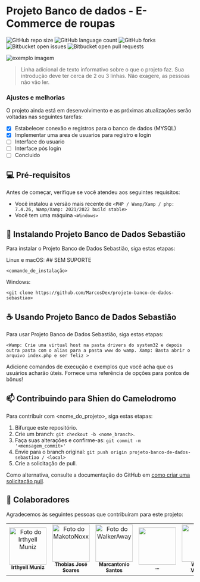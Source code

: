 # Projeto Banco de dados - E-Commerce de roupas

<!---Esses são exemplos. Veja https://shields.io para outras pessoas ou para personalizar este conjunto de escudos. Você pode querer incluir dependências, status do projeto e informações de licença aqui--->

![GitHub repo size](https://img.shields.io/github/repo-size/marcosdex/projeto-banco-de-dados-sebastiao?style=for-the-badge)
![GitHub language count](https://img.shields.io/github/languages/count/marcosdex/projeto-banco-de-dados-sebastiao?style=for-the-badge)
![GitHub forks](https://img.shields.io/github/forks/marcosdex/projeto-banco-de-dados-sebastiao?style=for-the-badge)
![Bitbucket open issues](https://img.shields.io/bitbucket/issues/marcosdex/projeto-banco-de-dados-sebastiao?style=for-the-badge)
![Bitbucket open pull requests](https://img.shields.io/github/issues-pr-closed/marcosdex/projeto-banco-de-dados-sebastiao?style=for-the-badge)

<img src="exemplo-image.png" alt="exemplo imagem">

> Linha adicional de texto informativo sobre o que o projeto faz. Sua introdução deve ter cerca de 2 ou 3 linhas. Não exagere, as pessoas não vão ler.

### Ajustes e melhorias

O projeto ainda está em desenvolvimento e as próximas atualizações serão voltadas nas seguintes tarefas:

- [x] Estabelecer conexão e registros para o banco de dados (MYSQL)
- [x] Implementar uma area de usuarios para registro e login
- [ ] Interface do usuario
- [ ] Interface pós login
- [ ] Concluido

## 💻 Pré-requisitos

Antes de começar, verifique se você atendeu aos seguintes requisitos:
<!---Estes são apenas requisitos de exemplo. Adicionar, duplicar ou remover conforme necessário--->
* Você instalou a versão mais recente de `<PHP / Wamp/Xamp / php: 7.4.26, Wamp/Xamp: 2021/2022 build stable>`
* Você tem uma máquina `<Windows>`

## 🚀 Instalando Projeto Banco de Dados Sebastião

Para instalar o Projeto Banco de Dados Sebastião, siga estas etapas:

Linux e macOS: ## SEM SUPORTE
```
<comando_de_instalação>
```

Windows:
```
<git clone https://github.com/MarcosDex/projeto-banco-de-dados-sebastiao>
```

## ☕ Usando Projeto Banco de Dados Sebastião

Para usar Projeto Banco de Dados Sebastião, siga estas etapas:

```
<Wamp: Crie uma virtual host na pasta drivers do system32 e depois outra pasta com o alias para a pasta www do wamp. Xamp: Basta abrir o arquivo index.php e ser feliz >
```

Adicione comandos de execução e exemplos que você acha que os usuários acharão úteis. Fornece uma referência de opções para pontos de bônus!

## 📫 Contribuindo para Shien do Camelodromo
<!---Se o seu README for longo ou se você tiver algum processo ou etapas específicas que deseja que os contribuidores sigam, considere a criação de um arquivo CONTRIBUTING.md separado--->
Para contribuir com <nome_do_projeto>, siga estas etapas:

1. Bifurque este repositório.
2. Crie um branch: `git checkout -b <nome_branch>`.
3. Faça suas alterações e confirme-as: `git commit -m '<mensagem_commit>'`
4. Envie para o branch original: `git push origin projeto-banco-de-dados-sebastiao / <local>`
5. Crie a solicitação de pull.

Como alternativa, consulte a documentação do GitHub em [como criar uma solicitação pull](https://help.github.com/en/github/collaborating-with-issues-and-pull-requests/creating-a-pull-request).

## 🤝 Colaboradores

Agradecemos às seguintes pessoas que contribuíram para este projeto:

<table>
  <tr>
    <td align="center">
      <a href="https://github.com/IrthyellMuniz">
        <img src="http://pm1.narvii.com/6975/66f03e973f0f797cfa3a11f8be6a8d32ceeb3f00r1-696-650v2_00.jpg" width="100px;" alt="Foto do Irthyell Muniz"/><br>
        <sub>
          <b>Irthyell Muniz</b>
        </sub>
      </a>
    </td>
    <td align="center">
      <a href="https://github.com/MakotoNoxx">
        <img src="https://cdn.discordapp.com/avatars/183340355360522240/b2363c6848e5954140ebb39efa837c01.webp?size=128" width="100px;" alt="Foto do MakotoNoxx"/><br>
        <sub>
          <b>Thobias José Soares</b>
        </sub>
      </a>
    </td>
    <td align="center">
      <a href="https://github.com/MarcosDex">
        <img src="https://images-wixmp-ed30a86b8c4ca887773594c2.wixmp.com/f/cfbc5316-5df8-4a30-b355-8b4ae4f38fd6/degyrzc-b6109f1e-4d06-4d54-8a89-fdd24d979d32.jpg/v1/fill/w_800,h_800,q_75,strp/zeke_yeager_by_caro_oliveira_degyrzc-fullview.jpg?token=eyJ0eXAiOiJKV1QiLCJhbGciOiJIUzI1NiJ9.eyJzdWIiOiJ1cm46YXBwOjdlMGQxODg5ODIyNjQzNzNhNWYwZDQxNWVhMGQyNmUwIiwiaXNzIjoidXJuOmFwcDo3ZTBkMTg4OTgyMjY0MzczYTVmMGQ0MTVlYTBkMjZlMCIsIm9iaiI6W1t7ImhlaWdodCI6Ijw9ODAwIiwicGF0aCI6IlwvZlwvY2ZiYzUzMTYtNWRmOC00YTMwLWIzNTUtOGI0YWU0ZjM4ZmQ2XC9kZWd5cnpjLWI2MTA5ZjFlLTRkMDYtNGQ1NC04YTg5LWZkZDI0ZDk3OWQzMi5qcGciLCJ3aWR0aCI6Ijw9ODAwIn1dXSwiYXVkIjpbInVybjpzZXJ2aWNlOmltYWdlLm9wZXJhdGlvbnMiXX0.hnD90bBqHH1CJ7iRdWMIX5_HS6ziX7iXzvdb72sbs2w" width="100px;" alt="Foto do WalkerAway"/><br>
        <sub>
          <b>Marcantonio Santos</b>
        </sub>
      </a>
    </td>
       <td align="center">
      <a href="#">
        <img src="" width="100px;" alt=""/><br>
        <sub>
          <b>...</b>
        </sub>
      </a>
    </td>
       <td align="center">
      <a href="https://github.com/WendelAgra">
        <img src="https://pps.whatsapp.net/v/t61.24694-24/305588114_1561675434245921_7968151310615141536_n.jpg?ccb=11-4&oh=01_AdRTrrwP9QwKFAL5EqQCdvXPYBC8Pz5BLiBSG_d7MCJTqQ&oe=637E18CA" width="100px;" alt=""/><br>
        <sub>
          <b>Wendel Vinicius</b>
        </sub>
      </a>
    </td>
  </tr>
</table>

